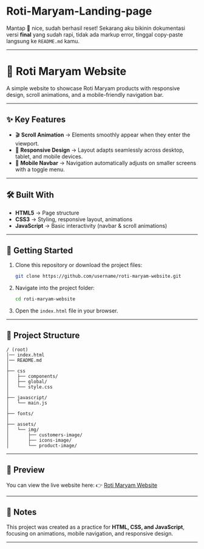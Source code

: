 # Roti-Maryam-Landing-page
Mantap 🎉 nice, sudah berhasil reset! Sekarang aku bikinin dokumentasi versi **final** yang sudah rapi, tidak ada markup error, tinggal copy-paste langsung ke `README.md` kamu.

---

# 🍞 Roti Maryam Website

A simple website to showcase Roti Maryam products with responsive design, scroll animations, and a mobile-friendly navigation bar.

---

## ✨ Key Features

* 🎬 **Scroll Animation** → Elements smoothly appear when they enter the viewport.
* 📱 **Responsive Design** → Layout adapts seamlessly across desktop, tablet, and mobile devices.
* 🍔 **Mobile Navbar** → Navigation automatically adjusts on smaller screens with a toggle menu.

---

## 🛠️ Built With

* **HTML5** → Page structure
* **CSS3** → Styling, responsive layout, animations
* **JavaScript** → Basic interactivity (navbar & scroll animations)

---

## 🚀 Getting Started

1. Clone this repository or download the project files:

   ```bash
   git clone https://github.com/username/roti-maryam-website.git
   ```

2. Navigate into the project folder:

   ```bash
   cd roti-maryam-website
   ```

3. Open the `index.html` file in your browser.

---

## 📂 Project Structure

```
/ (root)
│── index.html
│── README.md
│
├── css
│   ├── components/
│   ├── global/
│   └── style.css
│
├── javascript/
│   └── main.js
│
├── fonts/
│
├── assets/
│   └── img/
│       ├── customers-image/
│       ├── icons-image/
│       └── product-image/
```

---

## 📸 Preview

You can view the live website here:
👉 [Roti Maryam Website](https://mayongputra14.github.io/Roti-Maryam-Landing-page/)

---

## 📌 Notes

This project was created as a practice for **HTML, CSS, and JavaScript**, focusing on animations, mobile navigation, and responsive design.

---


